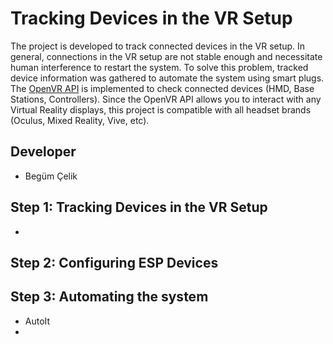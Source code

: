# Tracking Devices in the VR Setup

The project is developed to track connected devices in the VR setup. In general, connections in the VR setup are not stable enough and necessitate human interference to restart the system. To solve this problem, tracked device information was gathered to automate the system using smart plugs. The [OpenVR API](https://github.com/ValveSoftware/openvr/wiki/API-Documentation) is implemented to check connected devices (HMD, Base Stations, Controllers). Since the OpenVR API allows you to interact with any Virtual Reality displays, this project is compatible with all headset brands (Oculus, Mixed Reality, Vive, etc). 

## Developer
- Begüm Çelik


## Step 1: Tracking Devices in the VR Setup
- 

## Step 2: Configuring ESP Devices

## Step 3: Automating the system

- AutoIt
- 
